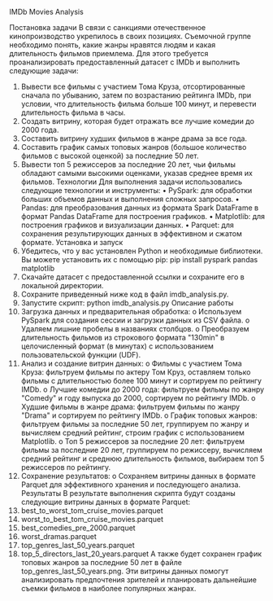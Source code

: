 IMDb Movies Analysis

Постановка задачи
В связи с санкциями отечественное кинопроизводство укрепилось в своих позициях. Съемочной группе необходимо понять, какие жанры нравятся людям и какая длительность фильмов приемлема. Для этого требуется проанализировать предоставленный датасет с IMDb и выполнить следующие задачи:
1.	Вывести все фильмы с участием Тома Круза, отсортированные сначала по убыванию, затем по возрастанию рейтинга IMDb, при условии, что длительность фильма больше 100 минут, и перевести длительность фильма в часы.
2.	Создать витрину, которая будет отражать все лучшие комедии до 2000 года.
3.	Составить витрину худших фильмов в жанре драма за все года.
4.	Составить график самых топовых жанров (большое количество фильмов с высокой оценкой) за последние 50 лет.
5.	Вывести топ 5 режиссеров за последние 20 лет, чьи фильмы обладают самыми высокими оценками, указав среднее время их фильмов.
Технологии
Для выполнения задачи использовались следующие технологии и инструменты:
•	PySpark: для обработки больших объемов данных и выполнения сложных запросов.
•	Pandas: для преобразования данных из формата Spark DataFrame в формат Pandas DataFrame для построения графиков.
•	Matplotlib: для построения графиков и визуализации данных.
•	Parquet: для сохранения результирующих данных в эффективном и сжатом формате.
Установка и запуск
1.	Убедитесь, что у вас установлен Python и необходимые библиотеки. Вы можете установить их с помощью pip:
pip install pyspark pandas matplotlib
2.	Скачайте датасет с предоставленной ссылки и сохраните его в локальной директории.
3.	Сохраните приведенный ниже код в файл imdb_analysis.py.
4.	Запустите скрипт:
python imdb_analysis.py
Описание работы
1.	Загрузка данных и предварительная обработка:
o	Используем PySpark для создания сессии и загрузки данных из CSV файла.
o	Удаляем лишние пробелы в названиях столбцов.
o	Преобразуем длительность фильмов из строкового формата "130min" в целочисленный формат (в минутах) с использованием пользовательской функции (UDF).
2.	Анализ и создание витрин данных:
o	Фильмы с участием Тома Круза: фильтруем фильмы по актеру Том Круз, оставляем только фильмы с длительностью более 100 минут и сортируем по рейтингу IMDb.
o	Лучшие комедии до 2000 года: фильтруем фильмы по жанру "Comedy" и году выпуска до 2000, сортируем по рейтингу IMDb.
o	Худшие фильмы в жанре драма: фильтруем фильмы по жанру "Drama" и сортируем по рейтингу IMDb.
o	График топовых жанров: фильтруем фильмы за последние 50 лет, группируем по жанру и вычисляем средний рейтинг, строим график с использованием Matplotlib.
o	Топ 5 режиссеров за последние 20 лет: фильтруем фильмы за последние 20 лет, группируем по режиссеру, вычисляем средний рейтинг и среднюю длительность фильмов, выбираем топ 5 режиссеров по рейтингу.
3.	Сохранение результатов:
o	Сохраняем витрины данных в формате Parquet для эффективного хранения и последующего анализа.
Результаты
В результате выполнения скрипта будут созданы следующие витрины данных в формате Parquet:
1.	best_to_worst_tom_cruise_movies.parquet
2.	worst_to_best_tom_cruise_movies.parquet
3.	best_comedies_pre_2000.parquet
4.	worst_dramas.parquet
5.	top_genres_last_50_years.parquet
6.	top_5_directors_last_20_years.parquet
А также будет сохранен график топовых жанров за последние 50 лет в файле top_genres_last_50_years.png.
Эти витрины данных помогут анализировать предпочтения зрителей и планировать дальнейшие съемки фильмов в наиболее популярных жанрах.
